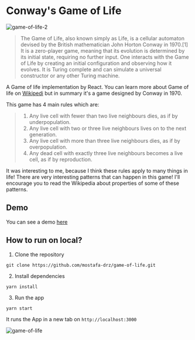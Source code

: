 # Conway's Game of Life

![game-of-life-2](https://user-images.githubusercontent.com/25212827/140632189-958f392e-bd0c-4491-b605-8a03d95d34fe.gif)

> The Game of Life, also known simply as Life, is a cellular automaton devised by the British mathematician John Horton Conway in 1970.[1] It is a zero-player game, meaning that its evolution is determined by its initial state, requiring no further input. One interacts with the Game of Life by creating an initial configuration and observing how it evolves. It is Turing complete and can simulate a universal constructor or any other Turing machine.

A Game of life implementation by React. You can learn more about Game of life on [Wikipedi](https://en.wikipedia.org/wiki/Conway%27s_Game_of_Life) but in summary it's a game designed by Conway in 1970.

This game has 4 main rules which are:

> 1. Any live cell with fewer than two live neighbours dies, as if by underpopulation.
> 2. Any live cell with two or three live neighbours lives on to the next generation.
> 3. Any live cell with more than three live neighbours dies, as if by overpopulation.
> 4. Any dead cell with exactly three live neighbours becomes a live cell, as if by reproduction.

It was interesting to me, because I think these rules apply to many things in life! There are very interesting patterns that can happen in this game! I'll encourage you to read the Wikipedia about properties of some of these patterns.

## Demo

You can see a demo [here](https://mostafa-drz.github.io/game-of-life/)

## How to run on local?

1. Clone the repository

```
git clone https://github.com/mostafa-drz/game-of-life.git
```

2. Install dependencies

```
yarn install
```

3. Run the app

```
yarn start
```

It runs the App in a new tab on `http://localhost:3000`

![game-of-life](https://user-images.githubusercontent.com/25212827/140632038-108f53db-6a66-4cd9-942f-cff728d7649d.gif)
